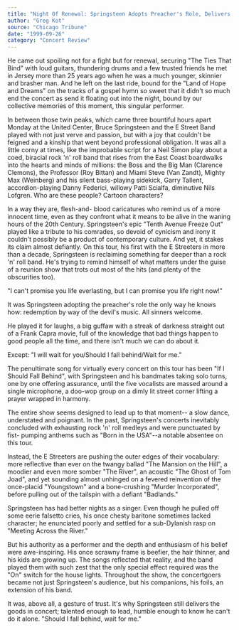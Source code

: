 ```yaml
---
title: "Night Of Renewal: Springsteen Adopts Preacher's Role, Delivers The Goods"
author: "Greg Kot"
source: "Chicago Tribune"
date: "1999-09-26"
category: "Concert Review"
---
```


He came out spoiling not for a fight but for renewal, securing "The Ties That Bind" with loud guitars, thundering drums and a few trusted friends he met in Jersey more than 25 years ago when he was a much younger, skinnier and brasher man. And he left on the last ride, bound for the "Land of Hope and Dreams" on the tracks of a gospel hymn so sweet that it didn't so much end the concert as send it floating out into the night, bound by our collective memories of this moment, this singular performer.

In between those twin peaks, which came three bountiful hours apart Monday at the United Center, Bruce Springsteen and the E Street Band played with not just verve and passion, but with a joy that couldn't be feigned and a kinship that went beyond professional obligation. It was all a little corny at times, like the improbable script for a Neil Simon play about a coed, biracial rock 'n' roll band that rises from the East Coast boardwalks into the hearts and minds of millions: the Boss and the Big Man (Clarence Clemons), the Professor (Roy Bittan) and Miami Steve (Van Zandt), Mighty Max (Weinberg) and his silent bass-playing sidekick, Garry Tallent, accordion-playing Danny Federici, willowy Patti Scialfa, diminutive Nils Lofgren. Who are these people? Cartoon characters?

In a way they are, flesh-and- blood caricatures who remind us of a more innocent time, even as they confront what it means to be alive in the waning hours of the 20th Century. Springsteen's epic "Tenth Avenue Freeze Out" played like a tribute to his comrades, so devoid of cynicism and irony it couldn't possibly be a product of contemporary culture. And yet, it stakes its claim almost defiantly. On this tour, his first with the E Streeters in more than a decade, Springsteen is reclaiming something far deeper than a rock 'n' roll band. He's trying to remind himself of what matters under the guise of a reunion show that trots out most of the hits (and plenty of the obscurities too).

"I can't promise you life everlasting, but I can promise you life right now!"

It was Springsteen adopting the preacher's role the only way he knows how: redemption by way of the devil's music. All sinners welcome.

He played it for laughs, a big guffaw with a streak of darkness straight out of a Frank Capra movie, full of the knowledge that bad things happen to good people all the time, and there isn't much we can do about it.

Except: "I will wait for you/Should I fall behind/Wait for me."

The penultimate song for virtually every concert on this tour has been "If I Should Fall Behind", with Springsteen and his bandmates taking solo turns, one by one offering assurance, until the five vocalists are massed around a single microphone, a doo-wop group on a dimly lit street corner lifting a prayer wrapped in harmony.

The entire show seems designed to lead up to that moment-- a slow dance, understated and poignant. In the past, Springsteen's concerts inevitably concluded with exhausting rock 'n' roll medleys and were punctuated by fist- pumping anthems such as "Born in the USA"--a notable absentee on this tour.

Instead, the E Streeters are pushing the outer edges of their vocabulary: more reflective than ever on the twangy ballad "The Mansion on the Hill", a moodier and even more somber "The River", an acoustic "The Ghost of Tom Joad", and yet sounding almost unhinged on a fevered reinvention of the once-placid "Youngstown" and a bone-crushing "Murder Incorporated", before pulling out of the tailspin with a defiant "Badlands."

Springsteen has had better nights as a singer. Even though he pulled off some eerie falsetto cries, his once chesty baritone sometimes lacked character; he enunciated poorly and settled for a sub-Dylanish rasp on "Meeting Across the River."

But his authority as a performer and the depth and enthusiasm of his belief were awe-inspiring. His once scrawny frame is beefier, the hair thinner, and his kids are growing up. The songs reflected that reality, and the band played them with such zest that the only special effect required was the "On" switch for the house lights. Throughout the show, the concertgoers became not just Springsteen's audience, but his companions, his foils, an extension of his band.

It was, above all, a gesture of trust. It's why Springsteen still delivers the goods in concert; talented enough to lead, humble enough to know he can't do it alone. "Should I fall behind, wait for me."